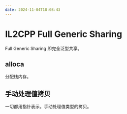```yaml
---
date: 2024-11-04T18:08:43
---
```


# IL2CPP Full Generic Sharing

Full Generic Sharing 即完全泛型共享。

## alloca

分配栈内存。

## 手动处理值拷贝

一切都用指针表示。手动处理值类型的拷贝。
